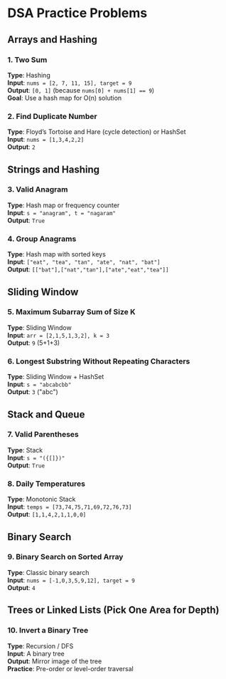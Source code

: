 # DSA Practice Problems

## Arrays and Hashing

### 1. Two Sum  
**Type**: Hashing  
**Input**: `nums = [2, 7, 11, 15], target = 9`  
**Output**: `[0, 1]` (because `nums[0] + nums[1] == 9`)  
**Goal**: Use a hash map for O(n) solution  

### 2. Find Duplicate Number  
**Type**: Floyd’s Tortoise and Hare (cycle detection) or HashSet  
**Input**: `nums = [1,3,4,2,2]`  
**Output**: `2`  

## Strings and Hashing

### 3. Valid Anagram  
**Type**: Hash map or frequency counter  
**Input**: `s = "anagram", t = "nagaram"`  
**Output**: `True`  

### 4. Group Anagrams  
**Type**: Hash map with sorted keys  
**Input**: `["eat", "tea", "tan", "ate", "nat", "bat"]`  
**Output**: `[["bat"],["nat","tan"],["ate","eat","tea"]]`  

## Sliding Window

### 5. Maximum Subarray Sum of Size K  
**Type**: Sliding Window  
**Input**: `arr = [2,1,5,1,3,2], k = 3`  
**Output**: `9` (5+1+3)  

### 6. Longest Substring Without Repeating Characters  
**Type**: Sliding Window + HashSet  
**Input**: `s = "abcabcbb"`  
**Output**: `3` ("abc")  

## Stack and Queue

### 7. Valid Parentheses  
**Type**: Stack  
**Input**: `s = "({[]})"`  
**Output**: `True`  

### 8. Daily Temperatures  
**Type**: Monotonic Stack  
**Input**: `temps = [73,74,75,71,69,72,76,73]`  
**Output**: `[1,1,4,2,1,1,0,0]`  

## Binary Search

### 9. Binary Search on Sorted Array  
**Type**: Classic binary search  
**Input**: `nums = [-1,0,3,5,9,12], target = 9`  
**Output**: `4`  

## Trees or Linked Lists (Pick One Area for Depth)

### 10. Invert a Binary Tree  
**Type**: Recursion / DFS  
**Input**: A binary tree  
**Output**: Mirror image of the tree  
**Practice**: Pre-order or level-order traversal  
